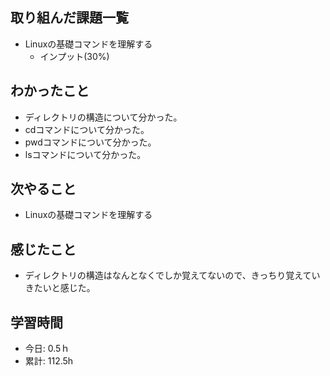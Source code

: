 ## 取り組んだ課題一覧
- Linuxの基礎コマンドを理解する
  - インプット(30%)

## わかったこと
- ディレクトリの構造について分かった。
- cdコマンドについて分かった。
- pwdコマンドについて分かった。
- lsコマンドについて分かった。
 
## 次やること
- Linuxの基礎コマンドを理解する

## 感じたこと
- ディレクトリの構造はなんとなくでしか覚えてないので、きっちり覚えていきたいと感じた。

## 学習時間
- 今日: 0.5ｈ
- 累計: 112.5h
